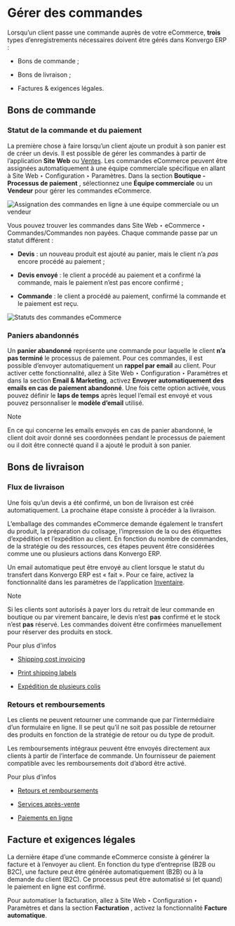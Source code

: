 # Gérer des commandes

Lorsqu’un client passe une commande auprès de votre eCommerce, **trois** types
d’enregistrements nécessaires doivent être gérés dans Konvergo ERP :

  * Bons de commande ;

  * Bons de livraison ;

  * Factures & exigences légales.

## Bons de commande

### Statut de la commande et du paiement

La première chose à faire lorsqu’un client ajoute un produit à son panier est
de créer un devis. Il est possible de gérer les commandes à partir de
l’application **Site Web** ou [Ventes](../../../sales/sales). Les
commandes eCommerce peuvent être assignées automatiquement à une équipe
commerciale spécifique en allant à Site Web ‣ Configuration ‣ Paramètres. Dans
la section **Boutique - Processus de paiement** , sélectionnez une **Équipe
commerciale** ou un **Vendeur** pour gérer les commandes eCommerce.

![Assignation des commandes en ligne à une équipe commerciale ou un
vendeur](../../../../_images/handling-salesteam.png)

Vous pouvez trouver les commandes dans Site Web ‣ eCommerce ‣
Commandes/Commandes non payées. Chaque commande passe par un statut différent
:

  * **Devis** : un nouveau produit est ajouté au panier, mais le client n’a _pas_ encore procédé au paiement ;

  * **Devis envoyé** : le client a procédé au paiement et a confirmé la commande, mais le paiement n’est pas encore confirmé ;

  * **Commande** : le client a procédé au paiement, confirmé la commande et le paiement est reçu.

![Statuts des commandes eCommerce](../../../../_images/handling-status.png)

### Paniers abandonnés

Un **panier abandonné** représente une commande pour laquelle le client **n’a
pas terminé** le processus de paiement. Pour ces commandes, il est possible
d’envoyer automatiquement un **rappel par email** au client. Pour activer
cette fonctionnalité, allez à Site Web ‣ Configuration ‣ Paramètres et dans la
section **Email & Marketing**, activez **Envoyer automatiquement des emails en
cas de paiement abandonné**. Une fois cette option activée, vous pouvez
définir le **laps de temps** après lequel l’email est envoyé et vous pouvez
personnaliser le **modèle d’email** utilisé.

<div class="alert alert-primary">
<p class="alert-title">
Note</p><p>En ce qui concerne les emails envoyés en cas de panier abandonné, le client doit avoir donné ses coordonnées pendant le processus de paiement ou il doit être connecté quand il a ajouté le produit à son panier.</p>
</div>

## Bons de livraison

### Flux de livraison

Une fois qu’un devis a été confirmé, un bon de livraison est créé
automatiquement. La prochaine étape consiste à procéder à la livraison.

L’emballage des commandes eCommerce demande également le transfert du produit,
la préparation du colisage, l’impression de la ou des étiquettes d’expédition
et l’expédition au client. En fonction du nombre de commandes, de la stratégie
ou des ressources, ces étapes peuvent être considérées comme une ou plusieurs
actions dans Konvergo ERP.

Un email automatique peut être envoyé au client lorsque le statut du transfert
dans Konvergo ERP est « fait ». Pour ce faire, activez la fonctionnalité dans les
paramètres de l’application
[Inventaire](../../../inventory_and_mrp/inventory).

<div class="alert alert-primary">
<p class="alert-title">
Note</p><p>Si les clients sont autorisés à payer lors du retrait de leur commande en boutique ou par virement bancaire, le devis n’est <b>pas</b> confirmé et le stock n’est <b>pas</b> réservé. Les commandes doivent être confirmées manuellement pour réserver des produits en stock.</p>
</div> <div class="alert alert-secondary">
<p class="alert-title">
Pour plus d'infos</p><ul>
<li><p><a href="../../../inventory_and_mrp/inventory/shipping_receiving/advanced_operations_shipping/invoicing">Shipping cost invoicing</a></p></li>
<li><p><a href="../../../inventory_and_mrp/inventory/shipping_receiving/setup_configuration/labels">Print shipping labels</a></p></li>
<li><p><a href="../../../inventory_and_mrp/inventory/shipping_receiving/advanced_operations_shipping/multipack">Expédition de plusieurs colis</a></p></li>
</ul>
</div>

### Retours et remboursements

Les clients ne peuvent retourner une commande que par l’intermédiaire d’un
formulaire en ligne. Il se peut qu’il ne soit pas possible de retourner des
produits en fonction de la stratégie de retour ou du type de produit.

Les remboursements intégraux peuvent être envoyés directement aux clients à
partir de l’interface de commande. Un fournisseur de paiement compatible avec
les remboursements doit d’abord être activé.

<div class="alert alert-secondary">
<p class="alert-title">
Pour plus d'infos</p><ul>
<li><p><a href="../../../sales/sales/products_prices/returns">Retours et remboursements</a></p></li>
<li><p><a href="../../../services/helpdesk/advanced/after_sales">Services après-vente</a></p></li>
<li><p><a href="../../../finance/payment_providers">Paiements en ligne</a></p></li>
</ul>
</div>

## Facture et exigences légales

La dernière étape d’une commande eCommerce consiste à générer la facture et à
l’envoyer au client. En fonction du type d’entreprise (B2B ou B2C), une
facture peut être générée automatiquement (B2B) ou à la demande du client
(B2C). Ce processus peut être automatisé si (et quand) le paiement en ligne
est confirmé.

Pour automatiser la facturation, allez à Site Web ‣ Configuration ‣ Paramètres
et dans la section **Facturation** , activez la fonctionnalité **Facture
automatique**.

